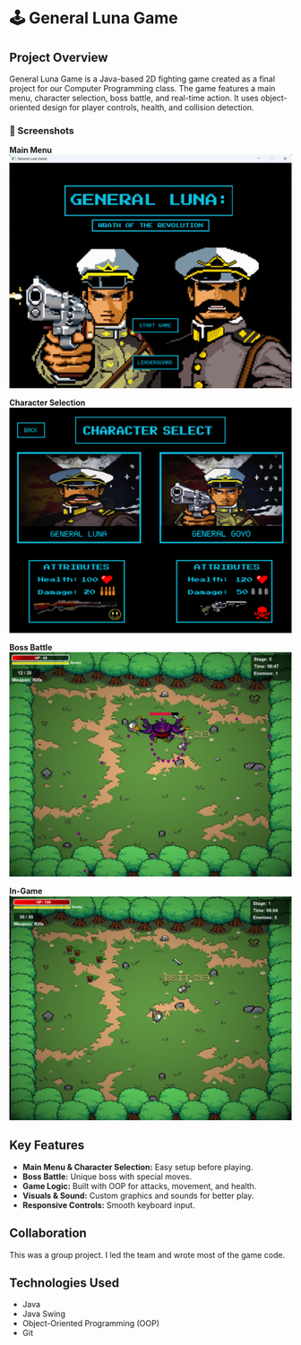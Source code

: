 # 🕹️ General Luna Game

## Project Overview  
General Luna Game is a Java-based 2D fighting game created as a final project for our Computer Programming class. The game features a main menu, character selection, boss battle, and real-time action. It uses object-oriented design for player controls, health, and collision detection.

### 📸 Screenshots
**Main Menu**  
![Main Menu](game%20screenshots/main%20menu.png)

**Character Selection**  
![Character Selection](game%20screenshots/character%20selection.png)

**Boss Battle**  
![Boss Battle](game%20screenshots/boss%20battle.png)

**In-Game**  
![In-Game](game%20screenshots/game.png)

## Key Features
- **Main Menu & Character Selection:** Easy setup before playing.  
- **Boss Battle:** Unique boss with special moves.  
- **Game Logic:** Built with OOP for attacks, movement, and health.  
- **Visuals & Sound:** Custom graphics and sounds for better play.  
- **Responsive Controls:** Smooth keyboard input.

## Collaboration
This was a group project. I led the team and wrote most of the game code.

## Technologies Used
- Java  
- Java Swing  
- Object-Oriented Programming (OOP)  
- Git  
